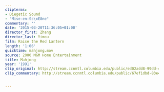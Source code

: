 ```yaml
---
clipterms:
- Diegetic Sound
- "Mise-en-Sc\xE8ne"
commentary: ''
date: '2015-03-20T11:36:05+01:00'
director_first: Zhang
director_last: Yimou
film: Raise the Red Lantern
length: '1:06'
quicktime: mahjong.mov
source: 2000 MGM Home Entertainment
title: Mahjong
year: '1991'
clip_original: http://stream.ccnmtl.columbia.edu/public/ed02add8-99dd-4941-a51c-e2938806e74a-018_lantern_FLG-mp4-aac-480w-850kbps-ffmpeg.mp4
clip_commentary: http://stream.ccnmtl.columbia.edu/public/67ef1dbd-83e4-4dab-81e8-c0e64b84cd96_480-018_lantern_commentary_FLG_et.mp4


---
```

